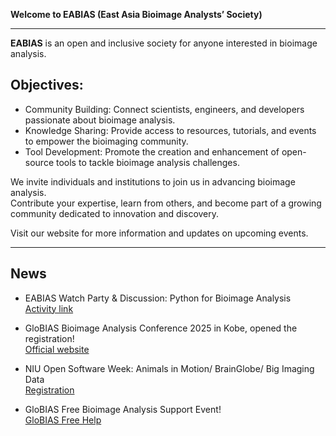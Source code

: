 **Welcome to EABIAS (East Asia Bioimage Analysts’ Society)**

---------------------------------
**EABIAS** is an open and inclusive society for anyone interested in bioimage analysis.  

## Objectives:  
- Community Building: Connect scientists, engineers, and developers passionate about bioimage analysis.  
- Knowledge Sharing: Provide access to resources, tutorials, and events to empower the bioimaging community.  
- Tool Development: Promote the creation and enhancement of open-source tools to tackle bioimage analysis challenges.  

We invite individuals and institutions to join us in advancing bioimage analysis.  
Contribute your expertise, learn from others, and become part of a growing community dedicated to innovation and discovery.

Visit our website for more information and updates on upcoming events.  

---------------------------------

## News  
- EABIAS Watch Party & Discussion: Python for Bioimage Analysis  
[Activity link](https://docs.google.com/document/d/14mRHf7DGSZsFjaJhhjdbVZDhxe5GPa-8wV1EXQE5PuI/edit?usp=sharing)

- GloBIAS Bioimage Analysis Conference 2025 in Kobe, opened the registration!  
[Official website](https://www.globias.org/activities/bioimage-analysis-conference-2025-in-kobe)  

- NIU Open Software Week: Animals in Motion/ BrainGlobe/ Big Imaging Data  
[Registration](https://neuroinformatics.dev/open-software-week/)  

- GloBIAS Free Bioimage Analysis Support Event!  
[GloBIAS Free Help](https://www.globias.org/activities/globias-free-help)
